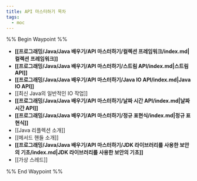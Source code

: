```yaml
---
title: API 마스터하기 목차
tags:
  - moc
---
```

%% Begin Waypoint %%
- **[[프로그래밍/Java/Java 배우기/API 마스터하기/컬렉션 프레임워크/index.md|컬렉션 프레임워크]]**
- **[[프로그래밍/Java/Java 배우기/API 마스터하기/스트림 API/index.md|스트림 API]]**
- **[[프로그래밍/Java/Java 배우기/API 마스터하기/Java IO API/index.md|Java IO API]]**
- [[최신 Java의 일반적인 IO 작업]]
- **[[프로그래밍/Java/Java 배우기/API 마스터하기/날짜 시간 API/index.md|날짜 시간 API]]**
- **[[프로그래밍/Java/Java 배우기/API 마스터하기/정규 표현식/index.md|정규 표현식]]**
- [[Java 리플렉션 소개]]
- [[메서드 핸들 소개]]
- **[[프로그래밍/Java/Java 배우기/API 마스터하기/JDK 라이브러리를 사용한 보안의 기초/index.md|JDK 라이브러리를 사용한 보안의 기초]]**
- [[가상 스레드]]

%% End Waypoint %%